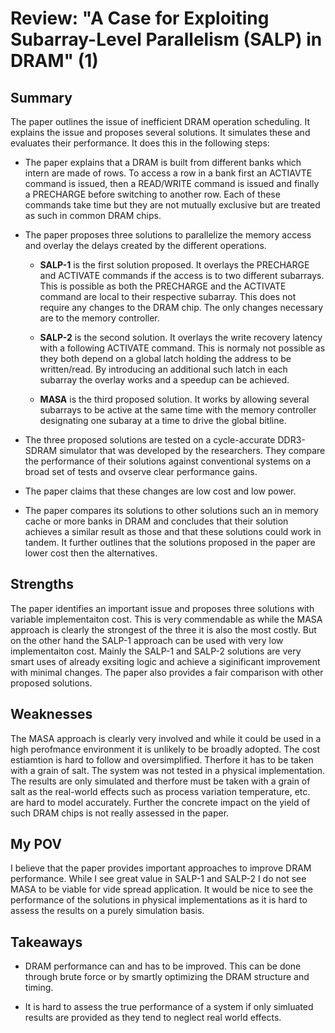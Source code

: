 # Review: "A Case for Exploiting Subarray-Level Parallelism (SALP) in DRAM" (1)

## Summary
The paper outlines the issue of inefficient DRAM operation scheduling. It explains the issue and proposes several solutions. It simulates these and evaluates their performance. It does this in the following steps:

- The paper explains that a DRAM is built from different banks which intern are made of rows. To access a row in a bank first an ACTIAVTE command is issued, then a READ/WRITE command is issued and finally a PRECHARGE before switching to another row. Each of these commands take time but they are not mutually exclusive but are treated as such in common DRAM chips.

- The paper proposes three solutions to parallelize the memory access and overlay the delays created by the different operations.

    - **SALP-1** is the first solution proposed. It overlays the PRECHARGE and ACTIVATE commands if the access is to two different subarrays. This is possible as both the PRECHARGE and the ACTIVATE command are local to their respective subarray. This does not require any changes to the DRAM chip. The only changes necessary are to the memory controller.

    - **SALP-2** is the second solution. It overlays the write recovery latency with a following ACTIVATE command. This is normaly not possible as they both depend on a global latch holding the address to be written/read. By introducing an additional such latch in each subarray the overlay works and a speedup can be achieved.

    - **MASA** is the third proposed solution. It works by allowing several subarrays to be active at the same time with the memory controller designating one subaray at a time to drive the global bitline.

- The three proposed solutions are tested on a cycle-accurate DDR3-SDRAM simulator that was developed by the researchers. They compare the performance of their solutions against conventional systems on a broad set of tests and ovserve clear performance gains.

- The paper claims that these changes are low cost and low power.

- The paper compares its solutions to other solutions such an in memory cache or more banks in DRAM and concludes that their solution achieves a similar result as those and that these solutions could work in tandem. It further outlines that the solutions proposed in the paper are lower cost then the alternatives.

## Strengths
The paper identifies an important issue and proposes three solutions with variable implementaiton cost. This is very commendable as while the MASA approach is clearly the strongest of the three it is also the most costly. But on the other hand the SALP-1 approach can be used with very low implementaiton cost. Mainly the SALP-1 and SALP-2 solutions are very smart uses of already exsiting logic and achieve a siginificant improvement with minimal changes. The paper also provides a fair comparison with other proposed solutions.

## Weaknesses
The MASA approach is clearly very involved and while it could be used in a high perofmance environment it is unlikely to be broadly adopted. The cost estiamtion is hard to follow and oversimplified. Therfore it has to be taken with a grain of salt. The system was not tested in a physical implementation. The results are only simulated and therfore must be taken with a grain of salt as the real-world effects such as process variation temperature, etc. are hard to model accurately. Further the concrete impact on the yield of such DRAM chips is not really assessed in the paper.

## My POV
I believe that the paper provides important approaches to improve DRAM performance. While I see great value in SALP-1 and SALP-2 I do not see MASA to be viable for vide spread application. It would be nice to see the performance of the solutions in physical implementations as it is hard to assess the results on a purely simulation basis.

## Takeaways

- DRAM performance can and has to be improved. This can be done through brute force or by smartly optimizing the DRAM structure and timing.

- It is hard to assess the true performance of a system if only simluated results are provided as they tend to neglect real world effects.
